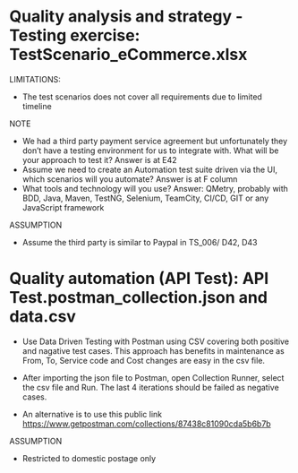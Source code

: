 # Quality analysis and strategy - Testing exercise: TestScenario_eCommerce.xlsx
LIMITATIONS:
- The test scenarios does not cover all requirements due to limited timeline

NOTE
- We had a third party payment service agreement but unfortunately they don’t have a testing environment for us to integrate with. What will be your approach to test it? Answer is at E42
- Assume we need to create an Automation test suite driven via the UI, which scenarios will you automate? Answer is at F column
- What tools and technology will you use? Answer: QMetry, probably with BDD, Java, Maven, TestNG, Selenium, TeamCity, CI/CD, GIT or any JavaScript framework

ASSUMPTION
- Assume the third party is similar to Paypal in TS_006/ D42, D43

# Quality automation (API Test): API Test.postman_collection.json and data.csv
- Use Data Driven Testing with Postman using CSV covering both positive and nagative test cases. This approach has benefits in maintenance as From, To, Service code and Cost changes are easy in the csv file.
- After importing the json file to Postman, open Collection Runner, select the csv file and Run. The last 4 iterations should be failed as negative cases. 

- An alternative is to use this public link https://www.getpostman.com/collections/87438c81090cda5b6b7b

ASSUMPTION
- Restricted to domestic postage only




